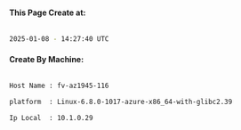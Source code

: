 
   
#### This Page Create at:

```bash

2025-01-08 - 14:27:40 UTC

```

#### Create By Machine:

```bash

Host Name : fv-az1945-116

platform  : Linux-6.8.0-1017-azure-x86_64-with-glibc2.39

Ip Local  : 10.1.0.29

```

